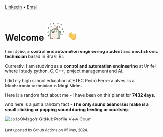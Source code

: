 [LinkedIn](https://www.linkedin.com/in/joão-pedro-gozzoli-b95641301/) &bull;
[Email](joaopedrogozzoli@gmail.com)

# Welcome <img src="happy.gif" height="64px" /> <img src="wave.gif" height="32px" />

I am João, a  **control and automation engineering student** and **mechatronic technician** based in Brazil Br.

Currently, I am studying as a **control and automation engineering** at [Unifei](https://unifei.edu.br) where I study python, C, C++, project management and Ai.

I did my high school education at ETEC Pedro Ferreira alves as a Mechatronic technician in Mogi Mirim.

Here is a random fact about me - I have been on this planet for **7432 days**.

And here is a just a random fact -  **The only sound Seahorses make is a small clicking or popping sound during feeding or courtship**.

![JoãoOMago's GitHub Profile View Count](https://komarev.com/ghpvc/?username=JoaoOMago)

<sub>Last updated by Github Actions on 05 May, 2024.</sub>
